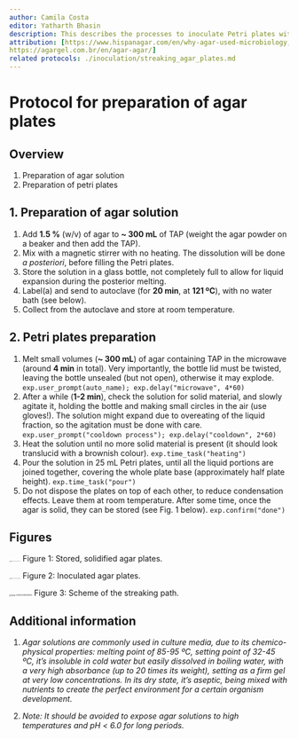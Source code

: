 ```yaml
---
author: Camila Costa
editor: Yatharth Bhasin
description: This describes the processes to inoculate Petri plates with Chlamydomonas: the agar solution for the medium, the Petri plates preparation, and how to streak them up with cells.
attribution: [https://www.hispanagar.com/en/why-agar-used-microbiology, 
https://agargel.com.br/en/agar-agar/]
related protocols: ./inoculation/streaking_agar_plates.md 
---
```


# Protocol for preparation of agar plates



## Overview

1. Preparation of agar solution
2. Preparation of petri plates



## 1. Preparation of agar solution

1. Add **1.5 %** (w/v) of agar to **~ 300 mL** of TAP (weight the agar powder on a beaker and then add the TAP).
2. Mix with a magnetic stirrer with no heating. The dissolution will be done *a posteriori*, before filling the Petri plates.
3. Store the solution in a glass bottle, not completely full to allow for liquid expansion during the posterior melting.
4. Label(a) and send to autoclave (for **20 min**, at **121 ºC**), with no water bath (see below).
5. Collect from the autoclave and store at room temperature. 



## 2. Petri plates preparation

1. Melt small volumes (**~ 300 mL**) of agar containing TAP in the microwave (around **4 min** in total). Very importantly, the bottle lid must be twisted, leaving the bottle unsealed (but not open), otherwise it may explode.
	```exp.user_prompt(auto_name); exp.delay("microwave", 4*60)```
2. After a while (**1-2 min**), check the solution for solid material, and slowly agitate it, holding the bottle and making small circles in the air (use gloves!). The solution might expand due to overeating of the liquid fraction, so the agitation must be done with care.
	```exp.user_prompt("cooldown process"); exp.delay("cooldown", 2*60)```
3. Heat the solution until no more solid material is present (it should look translucid with a brownish colour).
	```exp.time_task("heating")```
4. Pour the solution in 25 mL Petri plates, until all the liquid portions are joined together, covering the whole plate base (approximately half plate height).
	```exp.time_task("pour")```
5. Do not dispose the plates on top of each other, to reduce condensation effects. Leave them at room temperature. After some time, once the agar is solid, they can be stored (see Fig. 1 below).
	```exp.confirm("done")```

## Figures

<img src="/Users/byatharth/code/yatharthb97.github.io/static/images/classnotes/image-20240420125927015.png" alt="image-20240420125927015" style="zoom:10%;" /> 	Figure 1: Stored, solidified agar plates.



<img src="/Users/byatharth/code/yatharthb97.github.io/static/images/classnotes/image-20240420125952165.png" alt="image-20240420125952165" style="zoom:10%;" />     Figure 2: Inoculated agar plates.



<img src="/Users/byatharth/code/yatharthb97.github.io/static/images/classnotes/image-20240420130026103.png" alt="image-20240420130026103" style="zoom:20%;" />      Figure 3: Scheme of the streaking path.



## Additional information

1. *Agar solutions are commonly used in culture media, due to its chemico-physical properties: melting point of 85-95 ºC, setting point of 32-45 ºC, it’s insoluble in cold water but easily dissolved in boiling water, with a very high absorbance (up to 20 times its weight), setting as a firm gel at very low concentrations. In its dry state, it’s aseptic, being mixed with nutrients to create the perfect environment for a certain organism development.*

2. *Note: It should be avoided to expose agar solutions to high temperatures and pH <* *6.0 for long periods.*

